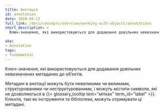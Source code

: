 ```yaml
---
title: Анотація
id: annotation
date: 2018-04-12
full_link: /docs/concepts/overview/working-with-objects/annotations
short_description: >
  Ключ-значення, які використовуються для додавання довільних невизначених метаданих до обʼєктів.

aka:
- Annotation
tags:
- fundamental
---
```


Ключ-значення, які використовуються для додавання довільних невизначених метаданих до обʼєктів.

<!--more-->

Метадані в анотації можуть бути невеликими чи великими, структурованими чи неструктурованими, і можуть містити символи, які не дозволяються в {{< glossary_tooltip text="мітках" term_id="label" >}}. Клієнти, такі як інструменти та бібліотеки, можуть отримувати ці метадані.
